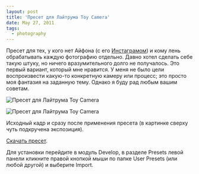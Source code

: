 ```yaml
---
layout: post
title: 'Пресет для Лайтрума Toy Camera'
date: May 27, 2011
tags:
  - photography
---
```


Пресет для тех, у кого нет Айфона (с его [Инстаграмом](http://instagram.com/)) и кому лень обрабатывать каждую фотографию отдельно. Давно хотел сделать себе такую штуку, но ничего вразумительного долго не получалось. Это первый вариант, который мне нравится. У меня не было цели воспроизвести какую-то конкретную камеру или процесс; это просто моя фантазия на заданную тему. Однако я буду рад любым вашим советам.

![Пресет для Лайтрума Toy Camera](upload://2011-05-09-5D-4005-Artem-Sapegin.jpg)

<!--more-->

![Пресет для Лайтрума Toy Camera](upload://Toy-Camera-Lightroom-Preset.jpg)

Исходный кадр и сразу после применения пресета (в картинке сверху чуть подкручена экспозиция).

[Скачать пресет](http://wow.sapegin.me/2j1i1W2j1p40/Toy%20Camera.lrtemplate "Пресет для Лайтрума Toy Camera").

Для установки перейдите в модуль Develop, в разделе Presets левой панели кликните правой кнопкой мыши по папке User Presets (или любой другой) и выберите Import.
